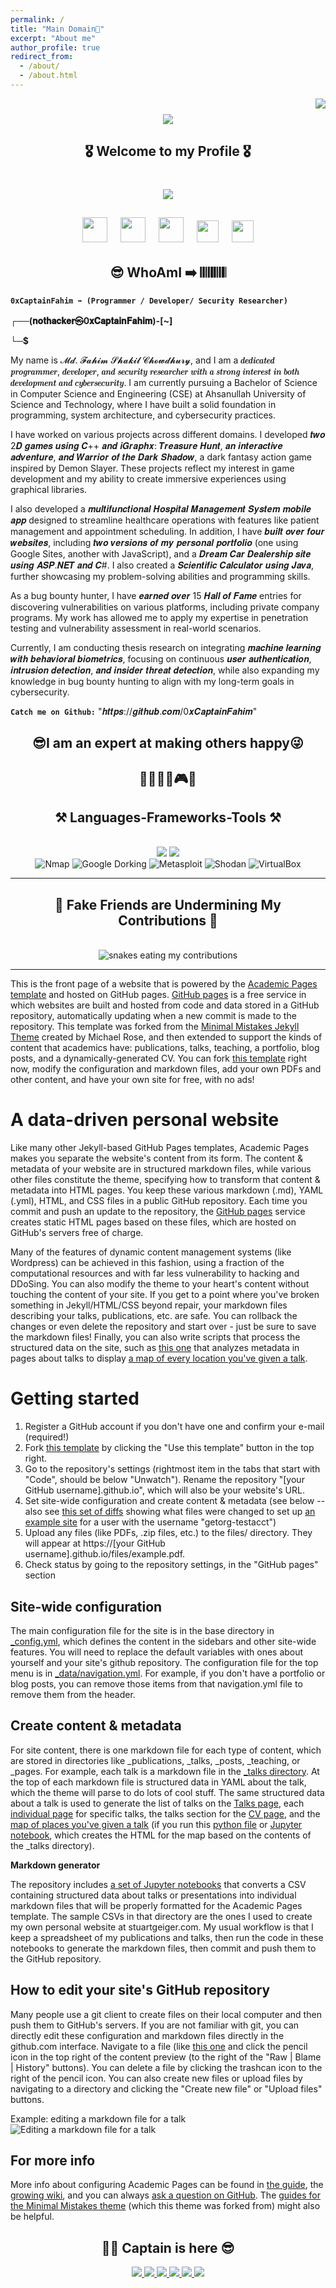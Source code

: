 ```yaml
---
permalink: /
title: "Main Domain🎯"
excerpt: "About me"
author_profile: true
redirect_from: 
  - /about/
  - /about.html
---
```




<!--> <img align="right" src="https://visitor-badge.laobi.icu/badge?page_id=salesp07.salesp07" /--> 

<h1 align="center">
    <img src="https://readme-typing-svg.herokuapp.com/?font=Righteous&size=35&center=true&vCenter=true&width=500&height=70&duration=4000&lines=+Assalamualaikum👋🤲;+Hello+There!+👋;+I'm+0xCaptain+Fahim!👑;+Programmer</>;+Developer📊;+Security+Researcher👨‍💻;" />
</h1>

<h2 align="center"> 🎖️ Welcome to my Profile 🎖️ </h2>


<h1 align="center"> <img src="https://raw.githubusercontent.com/GitHubCloud/GitHubCloud/main/helloworld.gif" /> </h1>



<h2 align="center"> <a href='https://archiveprogram.github.com/'><img src='https://raw.githubusercontent.com/acervenky/animated-github-badges/master/assets/acbadge.gif' width='40' height='40'></a> <a href='https://docs.github.com/en/developers'><img src='https://raw.githubusercontent.com/acervenky/animated-github-badges/master/assets/devbadge.gif' width='40' height='40'></a> <a href='https://github.com/pricing'><img src='https://raw.githubusercontent.com/acervenky/animated-github-badges/master/assets/pro.gif' width='40' height='40'></a> <a href='https://stars.github.com/'><img src='https://raw.githubusercontent.com/acervenky/animated-github-badges/master/assets/starbadge.gif' width='35' height='35'></a> <a href='https://docs.github.com/en/github/supporting-the-open-source-community-with-github-sponsors'><img src='https://raw.githubusercontent.com/acervenky/animated-github-badges/master/assets/sponsorbadge.gif' width='35' height='35'></a>   </h2>


<h2 align="center"> 😎 WhoAmI ➡️ 𝄃𝄃𝄂𝄂𝄀𝄁𝄃𝄂𝄂𝄃</> </h2>



**`0xCaptainFahim ➡️ (Programmer / Developer/ Security Researcher)`**

**┌──(𝐧𝐨𝐭𝐡𝐚𝐜𝐤𝐞𝐫㉿0𝐱𝐂𝐚𝐩𝐭𝐚𝐢𝐧𝐅𝐚𝐡𝐢𝐦)-[~]**

**└─$**


My name is 𝓜𝓭. 𝓕𝓪𝓱𝓲𝓶 𝓢𝓱𝓪𝓴𝓲𝓵 𝓒𝓱𝓸𝔀𝓭𝓱𝓾𝓻𝔂, and I am a 𝒅𝒆𝒅𝒊𝒄𝒂𝒕𝒆𝒅 𝒑𝒓𝒐𝒈𝒓𝒂𝒎𝒎𝒆𝒓, 𝒅𝒆𝒗𝒆𝒍𝒐𝒑𝒆𝒓, 𝒂𝒏𝒅 𝒔𝒆𝒄𝒖𝒓𝒊𝒕𝒚 𝒓𝒆𝒔𝒆𝒂𝒓𝒄𝒉𝒆𝒓 𝒘𝒊𝒕𝒉 𝒂 𝒔𝒕𝒓𝒐𝒏𝒈 𝒊𝒏𝒕𝒆𝒓𝒆𝒔𝒕 𝒊𝒏 𝒃𝒐𝒕𝒉 𝒅𝒆𝒗𝒆𝒍𝒐𝒑𝒎𝒆𝒏𝒕 𝒂𝒏𝒅 𝒄𝒚𝒃𝒆𝒓𝒔𝒆𝒄𝒖𝒓𝒊𝒕𝒚. I am currently pursuing a Bachelor of Science in Computer Science and Engineering (CSE) at Ahsanullah University of Science and Technology, where I have built a solid foundation in programming, system architecture, and cybersecurity practices.


 I have worked on various projects across different domains. I developed 𝒕𝒘𝒐 2𝑫 𝒈𝒂𝒎𝒆𝒔 𝒖𝒔𝒊𝒏𝒈 𝑪++ 𝒂𝒏𝒅 𝒊𝑮𝒓𝒂𝒑𝒉𝒙: 𝑻𝒓𝒆𝒂𝒔𝒖𝒓𝒆 𝑯𝒖𝒏𝒕, 𝒂𝒏 𝒊𝒏𝒕𝒆𝒓𝒂𝒄𝒕𝒊𝒗𝒆 𝒂𝒅𝒗𝒆𝒏𝒕𝒖𝒓𝒆, 𝒂𝒏𝒅 𝑾𝒂𝒓𝒓𝒊𝒐𝒓 𝒐𝒇 𝒕𝒉𝒆 𝑫𝒂𝒓𝒌 𝑺𝒉𝒂𝒅𝒐𝒘, a dark fantasy action game inspired by Demon Slayer. These projects reflect my interest in game development and my ability to create immersive experiences using graphical libraries. 


I also developed a 𝒎𝒖𝒍𝒕𝒊𝒇𝒖𝒏𝒄𝒕𝒊𝒐𝒏𝒂𝒍 𝑯𝒐𝒔𝒑𝒊𝒕𝒂𝒍 𝑴𝒂𝒏𝒂𝒈𝒆𝒎𝒆𝒏𝒕 𝑺𝒚𝒔𝒕𝒆𝒎 𝒎𝒐𝒃𝒊𝒍𝒆 𝒂𝒑𝒑 designed to streamline healthcare operations with features like patient management and appointment scheduling. In addition, I have 𝒃𝒖𝒊𝒍𝒕 𝒐𝒗𝒆𝒓 𝒇𝒐𝒖𝒓 𝒘𝒆𝒃𝒔𝒊𝒕𝒆𝒔, including 𝒕𝒘𝒐 𝒗𝒆𝒓𝒔𝒊𝒐𝒏𝒔 𝒐𝒇 𝒎𝒚 𝒑𝒆𝒓𝒔𝒐𝒏𝒂𝒍 𝒑𝒐𝒓𝒕𝒇𝒐𝒍𝒊𝒐 (one using Google Sites, another with JavaScript), and a 𝑫𝒓𝒆𝒂𝒎 𝑪𝒂𝒓 𝑫𝒆𝒂𝒍𝒆𝒓𝒔𝒉𝒊𝒑 𝒔𝒊𝒕𝒆 𝒖𝒔𝒊𝒏𝒈 𝑨𝑺𝑷.𝑵𝑬𝑻 𝒂𝒏𝒅 𝑪#. I also created a 𝑺𝒄𝒊𝒆𝒏𝒕𝒊𝒇𝒊𝒄 𝑪𝒂𝒍𝒄𝒖𝒍𝒂𝒕𝒐𝒓 𝒖𝒔𝒊𝒏𝒈 𝑱𝒂𝒗𝒂, further showcasing my problem-solving abilities and programming skills. 


As a bug bounty hunter, I have 𝒆𝒂𝒓𝒏𝒆𝒅 𝒐𝒗𝒆𝒓 15 𝑯𝒂𝒍𝒍 𝒐𝒇 𝑭𝒂𝒎𝒆 entries for discovering vulnerabilities on various platforms, including private company programs. My work has allowed me to apply my expertise in penetration testing and vulnerability assessment in real-world scenarios.


 Currently, I am conducting thesis research on integrating 𝒎𝒂𝒄𝒉𝒊𝒏𝒆 𝒍𝒆𝒂𝒓𝒏𝒊𝒏𝒈 𝒘𝒊𝒕𝒉 𝒃𝒆𝒉𝒂𝒗𝒊𝒐𝒓𝒂𝒍 𝒃𝒊𝒐𝒎𝒆𝒕𝒓𝒊𝒄𝒔, focusing on continuous 𝒖𝒔𝒆𝒓 𝒂𝒖𝒕𝒉𝒆𝒏𝒕𝒊𝒄𝒂𝒕𝒊𝒐𝒏, 𝒊𝒏𝒕𝒓𝒖𝒔𝒊𝒐𝒏 𝒅𝒆𝒕𝒆𝒄𝒕𝒊𝒐𝒏, 𝒂𝒏𝒅 𝒊𝒏𝒔𝒊𝒅𝒆𝒓 𝒕𝒉𝒓𝒆𝒂𝒕 𝒅𝒆𝒕𝒆𝒄𝒕𝒊𝒐𝒏, while also expanding my knowledge in bug bounty hunting to align with my long-term goals in cybersecurity.


**`Catch me on Github:`** "𝒉𝒕𝒕𝒑𝒔://𝒈𝒊𝒕𝒉𝒖𝒃.𝒄𝒐𝒎/0𝒙𝑪𝒂𝒑𝒕𝒂𝒊𝒏𝑭𝒂𝒉𝒊𝒎"




<h2 align="center"> 😎I am an expert at making others happy😜 </h2>


<h2 align="center"> 🔧👨🏻‍💻🎮😎 </h2>

<h2 align="center">⚒️ Languages-Frameworks-Tools ⚒️</h2>
<br/>
<div align="center">
    <img src="https://skillicons.dev/icons?i=html,css,bootstrap,kali,dotnet,debian,windows,latex,linux,vscode,visualstudio,github,discord,replit,cpp" />
    <img src="https://skillicons.dev/icons?i=python,javascript,go,firebase,mongodb,c,cs,java,arduino,mysql,kotlin,notion,obsidian,git" /><br>
	<img src="https://img.shields.io/badge/Nmap-%23FFB400.svg?style=for-the-badge&logo=nmap&logoColor=white" alt="Nmap"/>  <!-- Nmap Badge -->
	<img src="https://img.shields.io/badge/Google_Dorking-%234285F4.svg?style=for-the-badge&logo=google&logoColor=white" alt="Google Dorking"/> 
	<img src="https://img.shields.io/badge/Metasploit-%23000000.svg?style=for-the-badge&logo=metasploit&logoColor=white" alt="Metasploit"/> <!-- Google Dorking Badge --><!-- Maltego Badge -->
	<img src="https://img.shields.io/badge/Shodan-%23FF6F00.svg?style=for-the-badge&logo=shodan&logoColor=white" alt="Shodan"/>  <!-- Shodan Badge -->
	<img src="https://img.shields.io/badge/VirtualBox-%23000000.svg?style=for-the-badge&logo=virtualbox&logoColor=white" alt="VirtualBox"/> 
</div>



<hr/>
<div align="center"> <h2>🐍 Fake Friends are Undermining My Contributions 🐍</h2> <br> <img alt="snakes eating my contributions" src="https://raw.githubusercontent.com/BEPb/BEPb/output/github-contribution-grid-snake.svg"/> </div> <hr/>




This is the front page of a website that is powered by the [Academic Pages template](https://github.com/academicpages/academicpages.github.io) and hosted on GitHub pages. [GitHub pages](https://pages.github.com) is a free service in which websites are built and hosted from code and data stored in a GitHub repository, automatically updating when a new commit is made to the repository. This template was forked from the [Minimal Mistakes Jekyll Theme](https://mmistakes.github.io/minimal-mistakes/) created by Michael Rose, and then extended to support the kinds of content that academics have: publications, talks, teaching, a portfolio, blog posts, and a dynamically-generated CV. You can fork [this template](https://github.com/academicpages/academicpages.github.io) right now, modify the configuration and markdown files, add your own PDFs and other content, and have your own site for free, with no ads!

A data-driven personal website
======
Like many other Jekyll-based GitHub Pages templates, Academic Pages makes you separate the website's content from its form. The content & metadata of your website are in structured markdown files, while various other files constitute the theme, specifying how to transform that content & metadata into HTML pages. You keep these various markdown (.md), YAML (.yml), HTML, and CSS files in a public GitHub repository. Each time you commit and push an update to the repository, the [GitHub pages](https://pages.github.com/) service creates static HTML pages based on these files, which are hosted on GitHub's servers free of charge.

Many of the features of dynamic content management systems (like Wordpress) can be achieved in this fashion, using a fraction of the computational resources and with far less vulnerability to hacking and DDoSing. You can also modify the theme to your heart's content without touching the content of your site. If you get to a point where you've broken something in Jekyll/HTML/CSS beyond repair, your markdown files describing your talks, publications, etc. are safe. You can rollback the changes or even delete the repository and start over - just be sure to save the markdown files! Finally, you can also write scripts that process the structured data on the site, such as [this one](https://github.com/academicpages/academicpages.github.io/blob/master/talkmap.ipynb) that analyzes metadata in pages about talks to display [a map of every location you've given a talk](https://academicpages.github.io/talkmap.html).

Getting started
======
1. Register a GitHub account if you don't have one and confirm your e-mail (required!)
2. Fork [this template](https://github.com/academicpages/academicpages.github.io) by clicking the "Use this template" button in the top right. 
3. Go to the repository's settings (rightmost item in the tabs that start with "Code", should be below "Unwatch"). Rename the repository "[your GitHub username].github.io", which will also be your website's URL.
4. Set site-wide configuration and create content & metadata (see below -- also see [this set of diffs](http://archive.is/3TPas) showing what files were changed to set up [an example site](https://getorg-testacct.github.io) for a user with the username "getorg-testacct")
5. Upload any files (like PDFs, .zip files, etc.) to the files/ directory. They will appear at https://[your GitHub username].github.io/files/example.pdf.  
6. Check status by going to the repository settings, in the "GitHub pages" section

Site-wide configuration
------
The main configuration file for the site is in the base directory in [_config.yml](https://github.com/academicpages/academicpages.github.io/blob/master/_config.yml), which defines the content in the sidebars and other site-wide features. You will need to replace the default variables with ones about yourself and your site's github repository. The configuration file for the top menu is in [_data/navigation.yml](https://github.com/academicpages/academicpages.github.io/blob/master/_data/navigation.yml). For example, if you don't have a portfolio or blog posts, you can remove those items from that navigation.yml file to remove them from the header. 

Create content & metadata
------
For site content, there is one markdown file for each type of content, which are stored in directories like _publications, _talks, _posts, _teaching, or _pages. For example, each talk is a markdown file in the [_talks directory](https://github.com/academicpages/academicpages.github.io/tree/master/_talks). At the top of each markdown file is structured data in YAML about the talk, which the theme will parse to do lots of cool stuff. The same structured data about a talk is used to generate the list of talks on the [Talks page](https://academicpages.github.io/talks), each [individual page](https://academicpages.github.io/talks/2012-03-01-talk-1) for specific talks, the talks section for the [CV page](https://academicpages.github.io/cv), and the [map of places you've given a talk](https://academicpages.github.io/talkmap.html) (if you run this [python file](https://github.com/academicpages/academicpages.github.io/blob/master/talkmap.py) or [Jupyter notebook](https://github.com/academicpages/academicpages.github.io/blob/master/talkmap.ipynb), which creates the HTML for the map based on the contents of the _talks directory).

**Markdown generator**

The repository includes [a set of Jupyter notebooks](https://github.com/academicpages/academicpages.github.io/tree/master/markdown_generator
) that converts a CSV containing structured data about talks or presentations into individual markdown files that will be properly formatted for the Academic Pages template. The sample CSVs in that directory are the ones I used to create my own personal website at stuartgeiger.com. My usual workflow is that I keep a spreadsheet of my publications and talks, then run the code in these notebooks to generate the markdown files, then commit and push them to the GitHub repository.

How to edit your site's GitHub repository
------
Many people use a git client to create files on their local computer and then push them to GitHub's servers. If you are not familiar with git, you can directly edit these configuration and markdown files directly in the github.com interface. Navigate to a file (like [this one](https://github.com/academicpages/academicpages.github.io/blob/master/_talks/2012-03-01-talk-1.md) and click the pencil icon in the top right of the content preview (to the right of the "Raw | Blame | History" buttons). You can delete a file by clicking the trashcan icon to the right of the pencil icon. You can also create new files or upload files by navigating to a directory and clicking the "Create new file" or "Upload files" buttons. 

Example: editing a markdown file for a talk
![Editing a markdown file for a talk](/images/editing-talk.png)

For more info
------
More info about configuring Academic Pages can be found in [the guide](https://academicpages.github.io/markdown/), the [growing wiki](https://github.com/academicpages/academicpages.github.io/wiki), and you can always [ask a question on GitHub](https://github.com/academicpages/academicpages.github.io/discussions). The [guides for the Minimal Mistakes theme](https://mmistakes.github.io/minimal-mistakes/docs/configuration/) (which this theme was forked from) might also be helpful.






<h2 align="center"> 🙋‍♂️ Captain is here 😎 </h2>

<div align="center"> 
  <a href="mailto:mdfahimchowdhury28@gmail.com">
    <img src="https://img.shields.io/badge/Gmail-333333?style=for-the-badge&logo=gmail&logoColor=red" />
  </a>
  <a href="https://linkedin.com/in/md-fahim-chowdhury" target="_blank">
    <img src="https://img.shields.io/badge/LinkedIn-0077B5?style=for-the-badge&logo=linkedin&logoColor=white" target="_blank" />
  </a>
   <a href="https://bugcrowd.com/0xCaptainFahim" target="_blank">
     <img src="https://img.shields.io/badge/-Bugcrowd-%23F26822?style=for-the-badge&logo=bugcrowd&logoColor=white" target="_blank" /> 
   </a>    
  <a href="https://sites.google.com/aust.edu/a-pencil-a-spoon" target="_blank">
     <img src="https://img.shields.io/badge/Portfolio-FF5722?style=for-the-badge&logo=todoist&logoColor=white" target="_blank" /> <!-- sqlite, safari, google-chrome are other good icon options -->
  </a>
     <a href="https://tryhackme.com/r/p/0xCaptainFahim" target="_blank">
	<img src="https://img.shields.io/badge/-TryHackMe-%23212C42?style=for-the-badge&logo=tryhackme&logoColor=white" target="_blank" />
   </a>
     <a href="https://app.hackthebox.com/0xCaptainFahim" target="_blank">
	<img src="https://img.shields.io/badge/-HackTheBox-%239FEF00?style=for-the-badge&logo=hackthebox&logoColor=white" target="_blank" />




